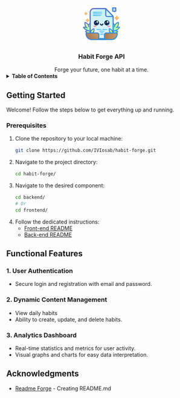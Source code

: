 <div align="center">
  <a href="https://github.com/SenaThenu/readme-forge">
    <img src="https://github.com//SenaThenu/readme-forge/blob/main/src/assets/logo.svg?raw=true" alt="Repo Logo" height="100">
  </a>
</div>

<h3 align="center">Habit Forge API</h3>

<div align="center">Forge your future, one habit at a time.</div>

<details>

<summary><strong>Table of Contents</strong></summary>

- [Getting Started](#getting-started-)
  - [Prerequisites](#prerequisites-)
- [Functional Features](#functional-features-)
  - [1. User Authentication](#1-user-authentication)
  - [2. Real-Time Notifications](#2-real-time-notifications)
  - [3. Dynamic Content Management](#3-dynamic-content-management)
  - [4. Customizable Themes](#4-customizable-themes)
  - [5. Analytics Dashboard](#5-analytics-dashboard)
- [Acknowledgments](#acknowledgments-)

</details>

## Getting Started

Welcome! Follow the steps below to get everything up and running.

### Prerequisites

1. Clone the repository to your local machine:
   ```bash
   git clone https://github.com/IVIosab/habit-forge.git
   ```
2. Navigate to the project directory:
   ```bash
   cd habit-forge/
   ```
3. Navigate to the desired component:
   ```bash
   cd backend/
   # Or
   cd frontend/
   ```
4. Follow the dedicated instructions:
   - [Front-end README](https://github.com/IVIosab/habit-forge/blob/main/frontend/README.md)
   - [Back-end README](https://github.com/IVIosab/habit-forge/blob/main/backend/README.md)

## Functional Features

### 1. User Authentication

- Secure login and registration with email and password.
<!-- - OAuth integration for third-party logins (Google, Facebook). // TODO -->

### 2. Dynamic Content Management

- View daily habits
- Ability to create, update, and delete habits.

### 3. Analytics Dashboard

- Real-time statistics and metrics for user activity.
- Visual graphs and charts for easy data interpretation.

## Acknowledgments

<!-- - TODO -->

- [Readme Forge](https://readme-forge.github.io) - Creating README.md

